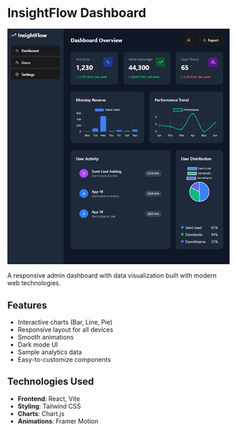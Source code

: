 # InsightFlow Dashboard

![Dashboard Preview](./screenshot.png)

A responsive admin dashboard with data visualization built with modern web technologies.

## Features

- Interactive charts (Bar, Line, Pie)
- Responsive layout for all devices
- Smooth animations
- Dark mode UI
- Sample analytics data
- Easy-to-customize components

## Technologies Used

- **Frontend**: React, Vite
- **Styling**: Tailwind CSS
- **Charts**: Chart.js
- **Animations**: Framer Motion



